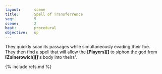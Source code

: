 ```yaml
---
layout:      scene
title:       Spell of Transferrence
seq:         5
scene:       2
beat:        procedural
objective:   up
---
```



They quickly scan its passages while simultaneously evading their foe.
They then find a spell that will allow the **[Players][]** to siphon the god from **[Zolnerowich][]**'s body into theirs'.


{% include refs.md %}
